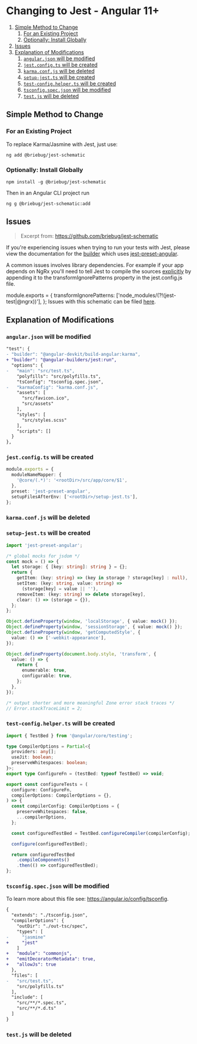 # Changing to Jest - Angular 11+

<!-- @import "[TOC]" {cmd="toc" depthFrom=2 depthTo=6 orderedList=true} -->

<!-- code_chunk_output -->

1. [Simple Method to Change](#simple-method-to-change)
   1. [For an Existing Project](#for-an-existing-project)
   2. [Optionally: Install Globally](#optionally-install-globally)
2. [Issues](#issues)
3. [Explanation of Modifications](#explanation-of-modifications)
   1. [`angular.json` will be modified](#angularjson-will-be-modified)
   2. [`jest.config.ts` will be created](#jestconfigts-will-be-created)
   3. [`karma.conf.js` will be deleted](#karmaconfjs-will-be-deleted)
   4. [`setup-jest.ts` will be created](#setup-jestts-will-be-created)
   5. [`test-config.helper.ts` will be created](#test-confighelperts-will-be-created)
   6. [`tsconfig.spec.json` will be modified](#tsconfigspecjson-will-be-modified)
   7. [`test.js` will be deleted](#testjs-will-be-deleted)

<!-- /code_chunk_output -->

## Simple Method to Change

### For an Existing Project

To replace Karma/Jasmine with Jest, just use:

```shell
ng add @briebug/jest-schematic
```

### Optionally: Install Globally

```shell
npm install -g @briebug/jest-schematic
```

Then in an Angular CLI project run

```shell
ng g @briebug/jest-schematic:add
```

## Issues

> Excerpt from: https://github.com/briebug/jest-schematic

If you're experiencing issues when trying to run your tests with Jest, please view the documentation for the [builder](https://github.com/just-jeb/angular-builders/tree/master/packages/jest) which uses [jest-preset-angular](https://github.com/thymikee/jest-preset-angular#troubleshooting).

A common issues involves library dependencies. For example if your app depends on NgRx you'll need to tell Jest to compile the sources [explicitly](https://github.com/thymikee/jest-preset-angular#adjust-your-transformignorepatterns-whitelist) by appending it to the transformIgnorePatterns property in the jest.config.js file.

module.exports = {
transformIgnorePatterns: ['node_modules/(?!(jest-test|@ngrx))'],
};
Issues with this schematic can be filed [here](https://github.com/briebug/jest-schematic/issues/new/choose).

## Explanation of Modifications

### `angular.json` will be modified

```diff
"test": {
- "builder": "@angular-devkit/build-angular:karma",
+ "builder": "@angular-builders/jest:run",
  "options": {
-   "main": "src/test.ts",
    "polyfills": "src/polyfills.ts",
    "tsConfig": "tsconfig.spec.json",
-   "karmaConfig": "karma.conf.js",
    "assets": [
      "src/favicon.ico",
      "src/assets"
    ],
    "styles": [
      "src/styles.scss"
    ],
    "scripts": []
  }
},
```

### `jest.config.ts` will be created

```typescript
module.exports = {
  moduleNameMapper: {
    '@core/(.*)': '<rootDir>/src/app/core/$1',
  },
  preset: 'jest-preset-angular',
  setupFilesAfterEnv: ['<rootDir>/setup-jest.ts'],
};
```

### `karma.conf.js` will be deleted

### `setup-jest.ts` will be created

```typescript
import 'jest-preset-angular';

/* global mocks for jsdom */
const mock = () => {
  let storage: { [key: string]: string } = {};
  return {
    getItem: (key: string) => (key in storage ? storage[key] : null),
    setItem: (key: string, value: string) =>
      (storage[key] = value || ''),
    removeItem: (key: string) => delete storage[key],
    clear: () => (storage = {}),
  };
};

Object.defineProperty(window, 'localStorage', { value: mock() });
Object.defineProperty(window, 'sessionStorage', { value: mock() });
Object.defineProperty(window, 'getComputedStyle', {
  value: () => ['-webkit-appearance'],
});

Object.defineProperty(document.body.style, 'transform', {
  value: () => {
    return {
      enumerable: true,
      configurable: true,
    };
  },
});

/* output shorter and more meaningful Zone error stack traces */
// Error.stackTraceLimit = 2;
```

### `test-config.helper.ts` will be created

```typescript
import { TestBed } from '@angular/core/testing';

type CompilerOptions = Partial<{
  providers: any[];
  useJit: boolean;
  preserveWhitespaces: boolean;
}>;
export type ConfigureFn = (testBed: typeof TestBed) => void;

export const configureTests = (
  configure: ConfigureFn,
  compilerOptions: CompilerOptions = {},
) => {
  const compilerConfig: CompilerOptions = {
    preserveWhitespaces: false,
    ...compilerOptions,
  };

  const configuredTestBed = TestBed.configureCompiler(compilerConfig);

  configure(configuredTestBed);

  return configuredTestBed
    .compileComponents()
    .then(() => configuredTestBed);
};
```

### `tsconfig.spec.json` will be modified

To learn more about this file see: <https://angular.io/config/tsconfig>.

```diff
{
  "extends": "./tsconfig.json",
  "compilerOptions": {
    "outDir": "./out-tsc/spec",
    "types": [
-     "jasmine"
+     "jest"
    ]
+   "module": "commonjs",
+   "emitDecoratorMetadata": true,
+   "allowJs": true
  },
  "files": [
-   "src/test.ts",
    "src/polyfills.ts"
  ],
  "include": [
    "src/**/*.spec.ts",
    "src/**/*.d.ts"
  ]
}
```

### `test.js` will be deleted
